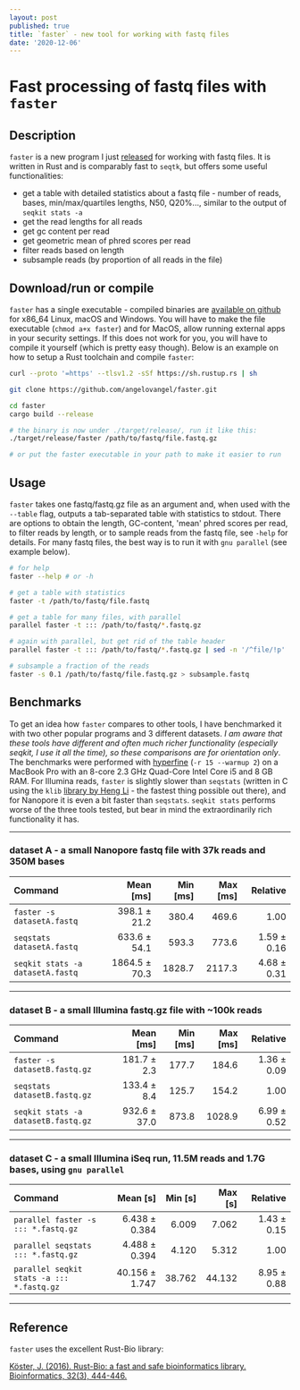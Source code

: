 ```yaml
---
layout: post
published: true
title: `faster` - new tool for working with fastq files
date: '2020-12-06'
---
```


# Fast processing of fastq files with `faster`

## Description
`faster` is a new program I just [released](https://github.com/angelovangel/faster) for working with fastq files. It is written in Rust and is comparably fast to `seqtk`, but offers some useful functionalities:

- get a table with detailed statistics about a fastq file - number of reads, bases, min/max/quartiles lengths, N50, Q20%..., similar to the output of `seqkit stats -a`
- get the read lengths for all reads
- get gc content per read
- get geometric mean of phred scores per read
- filter reads based on length
- subsample reads (by proportion of all reads in the file)

## Download/run or compile

`faster` has a single executable - compiled binaries are [available on github](https://github.com/angelovangel/faster/releases) for x86_64 Linux, macOS and Windows. You will have to make the file executable (`chmod a+x faster`) and for MacOS, allow running external apps in your security settings. If this does not work for you, you will have to compile it yourself (which is pretty easy though). Below is an example on how to setup a Rust toolchain and compile `faster`:

```bash
curl --proto '=https' --tlsv1.2 -sSf https://sh.rustup.rs | sh

git clone https://github.com/angelovangel/faster.git

cd faster
cargo build --release

# the binary is now under ./target/release/, run it like this:
./target/release/faster /path/to/fastq/file.fastq.gz

# or put the faster executable in your path to make it easier to run 
```

## Usage

`faster` takes one fastq/fastq.gz file as an argument and, when used with the `--table` flag, outputs a tab-separated table with statistics to stdout. There are options to obtain the length, GC-content, 'mean' phred scores per read, to filter reads by length, or to sample reads from the fastq file, see `-help` for details. For many fastq files, the best way is to run it with `gnu parallel` (see example below).

```bash
# for help
faster --help # or -h

# get a table with statistics
faster -t /path/to/fastq/file.fastq

# get a table for many files, with parallel
parallel faster -t ::: /path/to/fastq/*.fastq.gz

# again with parallel, but get rid of the table header
parallel faster -t ::: /path/to/fastq/*.fastq.gz | sed -n '/^file/!p'

# subsample a fraction of the reads
faster -s 0.1 /path/to/fastq/file.fastq.gz > subsample.fastq
```

## Benchmarks

To get an idea how `faster` compares to other tools, I have benchmarked it with two other popular programs and 3 different datasets. *I am aware that these tools have different and often much richer functionality (especially seqkit, I use it all the time), so these comparisons are for orientation only*. 
The benchmarks were performed with [hyperfine](https://github.com/sharkdp/hyperfine) (`-r 15 --warmup 2`) on a MacBook Pro with an 8-core 2.3 GHz Quad-Core Intel Core i5 and 8 GB RAM. For Illumina reads, `faster` is slightly slower than `seqstats` (written in C using the `klib` [library by Heng Li](https://github.com/attractivechaos/klib) - the fastest thing possible out there), and for Nanopore it is even a bit faster than `seqstats`. `seqkit stats` performs worse of the three tools tested, but bear in mind the extraordinarily rich functionality it has.

***
### dataset A - a small Nanopore fastq file with 37k reads and 350M bases

| Command | Mean [ms] | Min [ms] | Max [ms] | Relative |
|:---|---:|---:|---:|---:|
| `faster -s datasetA.fastq` | 398.1 ± 21.2 | 380.4 | 469.6 | 1.00 |
| `seqstats datasetA.fastq` | 633.6 ± 54.1 | 593.3 | 773.6 | 1.59 ± 0.16 |
| `seqkit stats -a datasetA.fastq` | 1864.5 ± 70.3 | 1828.7 | 2117.3 | 4.68 ± 0.31 |

***

### dataset B - a small Illumina fastq.gz file with ~100k reads

| Command | Mean [ms] | Min [ms] | Max [ms] | Relative |
|:---|---:|---:|---:|---:|
| `faster -s datasetB.fastq.gz` | 181.7 ± 2.3 | 177.7 | 184.6 | 1.36 ± 0.09 |
| `seqstats datasetB.fastq.gz` | 133.4 ± 8.4 | 125.7 | 154.2 | 1.00 |
| `seqkit stats -a datasetB.fastq.gz` | 932.6 ± 37.0 | 873.8 | 1028.9 | 6.99 ± 0.52 |

***

### dataset C - a small Illumina iSeq run, 11.5M reads and 1.7G bases, using `gnu parallel`

| Command | Mean [s] | Min [s] | Max [s] | Relative |
|:---|---:|---:|---:|---:|
| `parallel faster -s ::: *.fastq.gz` | 6.438 ± 0.384 | 6.009 | 7.062 | 1.43 ± 0.15 |
| `parallel seqstats ::: *.fastq.gz` | 4.488 ± 0.394 | 4.120 | 5.312 | 1.00 |
| `parallel seqkit stats -a ::: *.fastq.gz` | 40.156 ± 1.747 | 38.762 | 44.132 | 8.95 ± 0.88 |

***
## Reference

`faster` uses the excellent Rust-Bio library:

[Köster, J. (2016). Rust-Bio: a fast and safe bioinformatics library. Bioinformatics, 32(3), 444-446.](https://academic.oup.com/bioinformatics/article/32/3/444/1743419)
